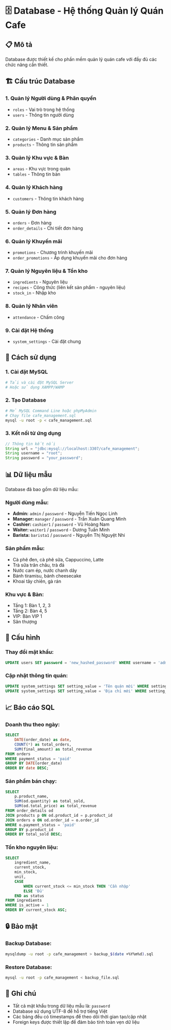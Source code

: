 # 🗄️ Database - Hệ thống Quản lý Quán Cafe

## 📋 Mô tả
Database được thiết kế cho phần mềm quản lý quán cafe với đầy đủ các chức năng cần thiết.

## 🏗️ Cấu trúc Database

### 1. **Quản lý Người dùng & Phân quyền**
- `roles` - Vai trò trong hệ thống
- `users` - Thông tin người dùng

### 2. **Quản lý Menu & Sản phẩm**
- `categories` - Danh mục sản phẩm
- `products` - Thông tin sản phẩm

### 3. **Quản lý Khu vực & Bàn**
- `areas` - Khu vực trong quán
- `tables` - Thông tin bàn

### 4. **Quản lý Khách hàng**
- `customers` - Thông tin khách hàng

### 5. **Quản lý Đơn hàng**
- `orders` - Đơn hàng
- `order_details` - Chi tiết đơn hàng

### 6. **Quản lý Khuyến mãi**
- `promotions` - Chương trình khuyến mãi
- `order_promotions` - Áp dụng khuyến mãi cho đơn hàng

### 7. **Quản lý Nguyên liệu & Tồn kho**
- `ingredients` - Nguyên liệu
- `recipes` - Công thức (liên kết sản phẩm - nguyên liệu)
- `stock_in` - Nhập kho

### 8. **Quản lý Nhân viên**
- `attendance` - Chấm công

### 9. **Cài đặt Hệ thống**
- `system_settings` - Cài đặt chung

## 🚀 Cách sử dụng

### 1. **Cài đặt MySQL**
```bash
# Tải và cài đặt MySQL Server
# Hoặc sử dụng XAMPP/WAMP
```

### 2. **Tạo Database**
```bash
# Mở MySQL Command Line hoặc phpMyAdmin
# Chạy file cafe_management.sql
mysql -u root -p < cafe_management.sql
```

### 3. **Kết nối từ ứng dụng**
```java
// Thông tin kết nối
String url = "jdbc:mysql://localhost:3307/cafe_management";
String username = "root";
String password = "your_password";
```

## 📊 Dữ liệu mẫu

Database đã bao gồm dữ liệu mẫu:

### **Người dùng mẫu:**
- **Admin:** `admin` / `password` - Nguyễn Tiến Ngọc Linh
- **Manager:** `manager` / `password` - Trần Xuân Quang Minh
- **Cashier:** `cashier1` / `password` - Vũ Hoàng Nam
- **Waiter:** `waiter1` / `password` - Dương Tuấn Minh
- **Barista:** `barista1` / `password` - Nguyễn Thị Nguyệt Nhi

### **Sản phẩm mẫu:**
- Cà phê đen, cà phê sữa, Cappuccino, Latte
- Trà sữa trân châu, trà đá
- Nước cam ép, nước chanh dây
- Bánh tiramisu, bánh cheesecake
- Khoai tây chiên, gà rán

### **Khu vực & Bàn:**
- Tầng 1: Bàn 1, 2, 3
- Tầng 2: Bàn 4, 5
- VIP: Bàn VIP 1
- Sân thượng

## 🔧 Cấu hình

### **Thay đổi mật khẩu:**
```sql
UPDATE users SET password = 'new_hashed_password' WHERE username = 'admin';
```

### **Cập nhật thông tin quán:**
```sql
UPDATE system_settings SET setting_value = 'Tên quán mới' WHERE setting_key = 'cafe_name';
UPDATE system_settings SET setting_value = 'Địa chỉ mới' WHERE setting_key = 'cafe_address';
```

## 📈 Báo cáo SQL

### **Doanh thu theo ngày:**
```sql
SELECT 
    DATE(order_date) as date,
    COUNT(*) as total_orders,
    SUM(final_amount) as total_revenue
FROM orders 
WHERE payment_status = 'paid'
GROUP BY DATE(order_date)
ORDER BY date DESC;
```

### **Sản phẩm bán chạy:**
```sql
SELECT 
    p.product_name,
    SUM(od.quantity) as total_sold,
    SUM(od.total_price) as total_revenue
FROM order_details od
JOIN products p ON od.product_id = p.product_id
JOIN orders o ON od.order_id = o.order_id
WHERE o.payment_status = 'paid'
GROUP BY p.product_id
ORDER BY total_sold DESC;
```

### **Tồn kho nguyên liệu:**
```sql
SELECT 
    ingredient_name,
    current_stock,
    min_stock,
    unit,
    CASE 
        WHEN current_stock <= min_stock THEN 'Cần nhập'
        ELSE 'Đủ'
    END as status
FROM ingredients
WHERE is_active = 1
ORDER BY current_stock ASC;
```

## 🔒 Bảo mật

### **Backup Database:**
```bash
mysqldump -u root -p cafe_management > backup_$(date +%Y%m%d).sql
```

### **Restore Database:**
```bash
mysql -u root -p cafe_management < backup_file.sql
```

## 📝 Ghi chú

- Tất cả mật khẩu trong dữ liệu mẫu là: `password`
- Database sử dụng UTF-8 để hỗ trợ tiếng Việt
- Các bảng đều có timestamps để theo dõi thời gian tạo/cập nhật
- Foreign keys được thiết lập để đảm bảo tính toàn vẹn dữ liệu

